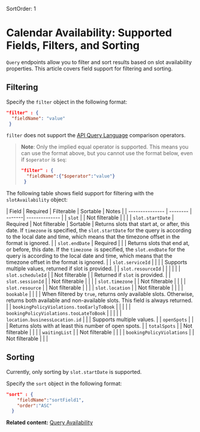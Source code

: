 SortOrder: 1
# Calendar Availability: Supported Fields, Filters, and Sorting

`Query` endpoints allow you to filter and sort results based on slot availability properties. This article covers field support for filtering and sorting.

## Filtering

Specify the `filter` object in the following format:  

```json
"filter" : {  
  "fieldName": "value"  
 } 
```

`filter` does not support the [API Query Language](https://dev.wix.com/api/rest/getting-started/api-query-language) comparison operators. 

> **Note**: Only the implied equal operator is supported. This means you can use the 
>    format above, but you cannot use the format below, even if `$operator` is `$eq`: 
>    
>    ```json
>    "filter" : {  
>      "fieldName":{"$operator":"value"}  
>     }
>    ```

The following table shows field support for filtering with the `slotAvailability` object:

| Field           | Required | Filterable | Sortable | Notes |
| --------------- | -------- | -------| -------------- |
| `slot`   |  | Not filterable |  |  |
| `slot.startDate`            | Required | Not filterable | Sortable | Returns slots that start at, or after, this date. If `timezone` is specified, the `slot.startDate` for the query is according to the local date and time, which means that the timezone offset in the format is ignored.  |
| `slot.endDate`            | Required  |  |  | Returns slots that end at, or before, this date. If the `timezone `is specified, the `slot.endDate` for the query is according to the local date and time, which means that the timezone offset in the format is ignored. |
| `slot.serviceId`            |  |  |  | Supports multiple values, returned if slot is provided. |
| `slot.resourceId`            |  |  |  |  |
| `slot.scheduleId`  |  | Not filterable  |  | Returned if `slot` is provided.  |
| `slot.sessionId`   |  | Not filterable  |  |  |
| `slot.timezone`    |  |  Not filterable |  |  |
| `slot.resource`    |  |  Not filterable  |  |  |
| `slot.location`    |  |  Not filterable  |  |  |
| `bookable`            |  |  |  | When filtered by `true`, returns only available slots. Otherwise, returns both available and non-available slots. This field is always returned. |
| `bookingPolicyViolations.tooEarlyToBook` |  |  |  |
| `bookingPolicyViolations.tooLateToBook` |  |  |  |
| `location.businessLocation.id`  |  |  | Supports multiple values. |
| `openSpots` |  |  | Returns slots with at least this number of open spots. |
| `totalSpots`    |  |  Not filterable  |  |  |
| `waitingList`    |  |  Not filterable  |  |  |
| `bookingPolicyViolations`    |  |  Not filterable  |  |  |


## Sorting

Currently, only sorting by `slot.startDate` is supported.

Specify the `sort` object in the following format:  

```json
"sort" : { 
    "fieldName":"sortField1",
    "order":"ASC"
  }
```

__Related content:__
[Query Availability](https://dev.wix.com/api/rest/wix-bookings/availability-calendar/query-availability)
